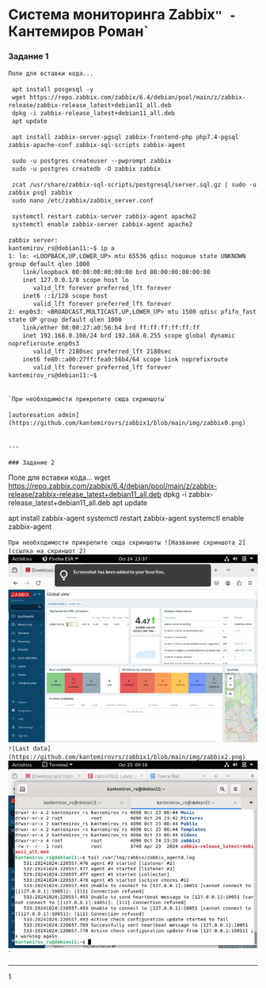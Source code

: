 # Система мониторинга Zabbix`" - `Кантемиров Роман`


### Задание 1
```
Поле для вставки кода...

 apt install posgesql -y
 wget https://repo.zabbix.com/zabbix/6.4/debian/pool/main/z/zabbix-release/zabbix-release_latest+debian11_all.deb
 dpkg -i zabbix-release_latest+debian11_all.deb
 apt update 
 
 apt install zabbix-server-pgsql zabbix-frontend-php php7.4-pgsql zabbix-apache-conf zabbix-sql-scripts zabbix-agent
 
 sudo -u postgres createuser --pwprompt zabbix
 sudo -u postgres createdb -O zabbix zabbix 

 zcat /usr/share/zabbix-sql-scripts/postgresql/server.sql.gz | sudo -u zabbix psql zabbix 
 sudo nano /etc/zabbix/zabbix_server.conf

 systemctl restart zabbix-server zabbix-agent apache2
 systemctl enable zabbix-server zabbix-agent apache2

zabbix server: 
kantemirov_rs@debian11:~$ ip a
1: lo: <LOOPBACK,UP,LOWER_UP> mtu 65536 qdisc noqueue state UNKNOWN group default qlen 1000
    link/loopback 00:00:00:00:00:00 brd 00:00:00:00:00:00
    inet 127.0.0.1/8 scope host lo
       valid_lft forever preferred_lft forever
    inet6 ::1/128 scope host 
       valid_lft forever preferred_lft forever
2: enp0s3: <BROADCAST,MULTICAST,UP,LOWER_UP> mtu 1500 qdisc pfifo_fast state UP group default qlen 1000
    link/ether 08:00:27:a0:56:b4 brd ff:ff:ff:ff:ff:ff
    inet 192.168.0.108/24 brd 192.168.0.255 scope global dynamic noprefixroute enp0s3
       valid_lft 2180sec preferred_lft 2180sec
    inet6 fe80::a00:27ff:fea0:56b4/64 scope link noprefixroute 
       valid_lft forever preferred_lft forever
kantemirov_rs@debian11:~$ 


`При необходимости прикрепитe сюда скриншоты`

[autoresation admin](https://github.com/kantemirovrs/zabbix1/blob/main/img/zabbix0.png)


---

### Задание 2
```
Поле для вставки кода...
 wget https://repo.zabbix.com/zabbix/6.4/debian/pool/main/z/zabbix-release/zabbix-release_latest+debian11_all.deb
 dpkg -i zabbix-release_latest+debian11_all.deb
 apt update 
 
 apt install zabbix-agent
 systemctl restart zabbix-agent
 systemctl enable  zabbix-agent

`При необходимости прикрепитe сюда скриншоты
![Название скриншота 2](ссылка на скриншот 2)`
![Configuration](https://github.com/kantemirovrs/zabbix1/blob/main/img/zabbix1.png)`
![Last data](https://github.com/kantemirovrs/zabbix1/blob/main/img/zabbix2.png)`
![Log](https://github.com/kantemirovrs/zabbix1/blob/main/img/zabbix3.png)`


---
1
